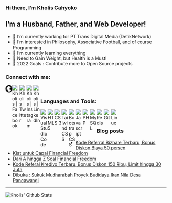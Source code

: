 ### Hi there, I’m Kholis Cahyoko

## I’m a Husband, Father, and Web Developer!
- :briefcase: I’m currently working for PT Trans Digital Media (DetikNetwork)
- 👀 I’m interested in Philosophy, Associative Football, and of course Programming
- 🌱 I’m currently learning everything
- :muscle: Need to Gain Weight, but Health is a Must!
- :dart: 2022 Goals : Contribute more to Open Source projects

### Connect with me:
[<img align="left" alt="Kholis' Website" width="22px" src="https://raw.githubusercontent.com/iconic/open-iconic/master/svg/globe.svg" />][website]
[<img align="left" alt="Kholis | Facebook" width="22px" src="https://cdn.jsdelivr.net/npm/simple-icons@v3/icons/facebook.svg" />][facebook]
[<img align="left" alt="Kholis | Twitter" width="22px" src="https://cdn.jsdelivr.net/npm/simple-icons@v3/icons/twitter.svg" />][twitter]
[<img align="left" alt="Kholis | Instagram" width="22px" src="https://cdn.jsdelivr.net/npm/simple-icons@v3/icons/instagram.svg" />][instagram]
[<img align="left" alt="Kholis | LinkedIn" width="22px" src="https://cdn.jsdelivr.net/npm/simple-icons@v3/icons/linkedin.svg" />][linkedin]

<br />

### Languages and Tools:
[<img align="left" alt="Visual Studio Code" width="22px" src="https://cdn.jsdelivr.net/npm/simple-icons@v3/icons/visualstudiocode.svg" />][default]
[<img align="left" alt="HTML 5" width="22px" src="https://cdn.jsdelivr.net/npm/simple-icons@v3/icons/html5.svg" />][default]
[<img align="left" alt="CSS 3" width="22px" src="https://cdn.jsdelivr.net/npm/simple-icons@v3/icons/css3.svg" />][default]
[<img align="left" alt="Tailwind CSS" width="22px" src="https://cdn.jsdelivr.net/npm/simple-icons@v3/icons/tailwindcss.svg" />][default]
[<img align="left" alt="Bootstrap CSS" width="22px" src="https://cdn.jsdelivr.net/npm/simple-icons@v3/icons/bootstrap.svg" />][default]
[<img align="left" alt="Javascript" width="22px" src="https://cdn.jsdelivr.net/npm/simple-icons@v3/icons/javascript.svg" />][default]
[<img align="left" alt="PHP" width="22px" src="https://cdn.jsdelivr.net/npm/simple-icons@v3/icons/php.svg" />][default]
[<img align="left" alt="MySQL" width="22px" src="https://cdn.jsdelivr.net/npm/simple-icons@v3/icons/mysql.svg" />][default]
[<img align="left" alt="Redis" width="22px" src="https://cdn.jsdelivr.net/npm/simple-icons@v3/icons/redis.svg" />][default]
[<img align="left" alt="Git" width="22px" src="https://cdn.jsdelivr.net/npm/simple-icons@v3/icons/git.svg" />][default]
[<img align="left" alt="Linux" width="22px" src="https://cdn.jsdelivr.net/npm/simple-icons@v3/icons/linux.svg" />][default]

<br />
<br />

### Blog posts
<!-- BLOG-POST-LIST:START -->
- [Kode Referral Bizhare Terbaru, Bonus Diskon Biaya 50 persen](https://kholiscahyoko.my.id/kode-referral-bizhare/)
- [Kiat untuk Capai Financial Freedom](https://kholiscahyoko.my.id/kiat-untuk-capai-financial-freedom/)
- [Dari A hingga Z Soal Financial Freedom](https://kholiscahyoko.my.id/dari-a-hingga-z-soal-financial-freedom/)
- [Kode Referal Kredivo Terbaru, Bonus Diskon 150 Ribu, Limit hingga 30 Juta](https://kholiscahyoko.my.id/kode-referal-kredivo/)
- [Dibuka : Sukuk Mudharabah Proyek Budidaya Ikan Nila Desa Pancawangi](https://kholiscahyoko.my.id/dibuka-sukuk-mudharabah-proyek-budidaya-ikan-nila-desa-pancawangi/)
<!-- BLOG-POST-LIST:END -->

---

<img align="left" alt="Kholis' Github Stats" src="https://github-readme-stats.vercel.app/api?username=kholiscahyoko&show_icons=true&hide_border=true" />

[website]: https://kholiscahyoko.my.id
[facebook]: https://www.facebook.com/vikingcurvasud
[twitter]: https://www.twitter.com/chaobianconerri
[instagram]: https://www.instagram.com/kholis.cahyoko
[linkedin]: https://www.linkedin.com/in/kholis-cahyoko-2455541a0
[default]: #

<!---
kholiscahyoko/kholiscahyoko is a ✨ special ✨ repository because its `README.md` (this file) appears on your GitHub profile.
You can click the Preview link to take a look at your changes.
--->
